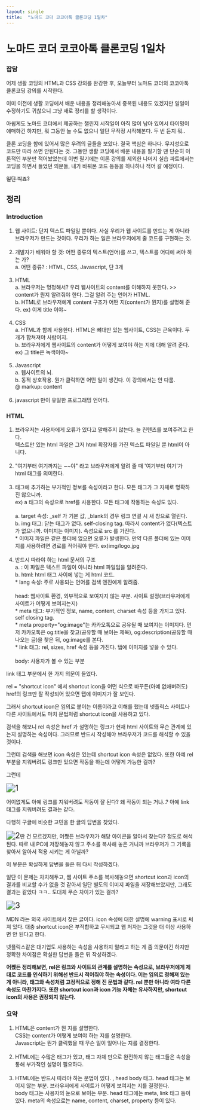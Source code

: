 ```yaml
---
layout: single
title:  "노마드 코더 코코아톡 클론코딩 1일차"
---
```


<h1>노마드 코더 코코아톡 클론코딩 1일차</h1>



<h3>잡담</h3>

어제 생활 코딩의 HTML과 CSS 강의를 완강한 후, 오늘부터 노마드 코더의 코코아톡 클론코딩 강의를 시작한다.  

이미 이전에 생활 코딩에서 배운 내용을 정리해놓아서 중복된 내용도 있겠지만 일일이 수정하기도 귀찮으니 그냥 새로 정리를 할 생각이다. 

아쉽게도 노마드 코더에서 제공하는 챌린지 시작일이 아직 많이 남아 있어서 타이밍이 애매하긴 하지만, 뭐 그동안 놀 수도 없으니 일단 무작정 시작해본다. 두 번 듣지 뭐..

클론 코딩을 함에 있어서 많은 우려의 글들을 보았다. 결국 핵심은 하나다. 무지성으로 코드만 따라 쓰면 안된다는 것. 그동안 생활 코딩에서 배운 내용을 필기할 땐 단순히 이론적인 부분만 적어놨었는데 이번 필기에는 이론 강의를 제외한 나머지 실습 파트에서는 코딩을 하면서 들었던 의문들, 내가 바꿔본 코드 등등을 하나하나 적어 갈 예정이다. 

~~일단 박죠?~~



<h2>정리</h2>

<h3>Introduction</h3>

<ol>
    <li>웹 사이트: 단지 텍스트 파일일 뿐이다. 사실 우리가 웹 사이트를 만드는 게 아니라 브라우저가  만드는 것이다. 우리가 하는 일은 브라우저에게 줄 코드를 구현하는 것.</li> <br> <li>개발자가  배워야 할 것: 어떤 종류의 텍스트(언어)를 쓰고, 텍스트를 어디에 써야 하는 가? </li>a. 어떤 종류? : HTML, CSS, Javascript, 단 3개 <br> <br> <li>HTML</li>a. 브라우저는 멍청해서? 우리 웹사이트의 content를 이해하지 못한다. >> content가 뭔지 알려줘야 한다.  그걸 	알려 주는 언어가 HTML.	<br>b. HTML로 브라우저에게 content 구조가 어떤 지(content가 뭔지)를 설명해 준다.  ex) 이게 title 이야~ <br><br><li>CSS</li>a. HTML과 함께 사용한다. HTML은 뼈대만 있는 웹사이트, CSS는 근육이다. 두 개가 합쳐져야 사람이지. <br>b. 브라우저에게 웹사이트의 content가 어떻게 보여야 하는 지에 대해 알려 준다.  ex) 그 title은 녹색이야~ <br><br><li>Javascript</li>a. 웹사이트의 뇌.<br> b. 동적 상호작용. 뭔가 클릭하면 어떤 일이 생긴다. 이 강의에서는 안 다룸.<br> @ markup: content <br><br><li>javascript 만이 유일한 프로그래밍 언어다. </li></ol>

<h3>HTML</h3>

<ol>
	<li>브라우저는 사용자에게 오류가 있다고 말해주지 않는다. 늘 컨텐츠를 보여주려고 한다.<br>텍스트만 있는 html 파일은 그저 html 확장자를 가진 텍스트 파일일 뿐 html이 아니다. </li> <br>
	<li>"여기부터 여기까지는 ~~야" 라고 브라우저에게 알려 줄 때 '여기부터 여기'가 html 태그를 의미한다.</li><br>
    <li>태그에 추가하는 부가적인 정보를 속성이라고 한다. 모든 태그가 그 자체로 명확하진 않으니까.<br>ex) a 태그의 속성으로 href를 사용한다. 모든 태그에 작동하는 속성도 있다. <br><br>a. target 속성: _self 가 기본 값, _blank의 경우 링크 연결 시 새 창으로 열린다. <br>b. img 태그: 닫는 태그가 없다. self-closing tag. 따라서 content가 없다(텍스트가 없으니까. 이미지는 이미지). 속성으로 src 를 가진다.<br>* 이미지 파일은 같은 폴더에 없으면 오류가 발생한다. 만약 다른 폴더에 있는 이미지를 사용하려면 경로를 적어줘야 한다. ex)img/logo.jpg </li><br>
    <li>반드시 따라야 하는 html 문서의 구조 <br>a. <!doctype html> : 이 파일은 텍스트 파일이 아니라 html 파일임을 알려준다. <br>b. html: html 태그 사이에 넣는 게 html 코드. <br>* lang 속성: 주로 사용되는 언어를 검색 엔진에게 알려줌. <br><br>head: 웹사이트 환경, 외부적으로 보여지지 않는 부분. 사이트 설정(브라우저에게 사이트가 어떻게 보여지는지)<br>* meta 태그: 부가적인 정보, name, content, charset 속성 등을 가지고 있다. self closing tag. <br>* meta property="og:image"는 카카오톡으로 공유될 때 보여지는 이미지다. 먼저 카카오톡은 og:title을   찾고(공유할 때 보이는 제목), og:description(공유할 때 나오는 글)을 찾은 뒤, og:image를 본다. <br>* link 태그: rel, sizes, href 속성 등을 가진다. 탭에 이미지를 넣을 수 있다. <br><br>body: 사용자가 볼 수 있는 부분 </li></ol>



link 태그 부분에서 한 가지 의문이 들었다. 

rel = "shortcut icon" 에서 shortcut icon을 어떤 식으로 바꾸든(아예 없애버려도) href의 링크만 잘 작성되어 있으면 탭에 이미지가 잘 보인다. 

그래서 shortcut icon은 임의로 붙이는 이름이라고 이해를 했는데 넷플릭스 사이트나 다른 사이트에서도 마치 문법처럼 shortcut icon을 사용하고 있다. 

검색을 해보니 rel 속성은 href 가 설명하는 링크가 현재 html 사이트와 무슨 관계에 있는지 설명하는 속성이다. 그러므로 반드시 작성해야 브라우저가 코드를 해석할 수 있을 것이다. 

그런데 검색을 해보면 icon 속성은 있는데 shortcut icon 속성은 없었다. 또한 아예 rel 부분을 지워버려도 링크만 있으면 작동을 하는데 어떻게 가능한 걸까? 

그런데 





<img src="https://user-images.githubusercontent.com/59909207/212007011-2d871407-9481-48d1-b056-284a6264f5ca.png" alt="1" style="zoom:150%;" />

어이없게도 아예 링크를 지워버려도 작동이 잘 된다? 왜 작동이 되는 거냐..? 아예 link 태그를 지워버려도 결과는 같다. 

다행히 구글에 비슷한 고민을 한 글의 답변을 찾았다.



<img src="https://user-images.githubusercontent.com/59909207/212007866-2cac41a1-db26-4329-bd7c-9d62e05a03ea.png" alt="2" style="zoom:150%;" />딴 건 모르겠지만, 어쨌든 브라우저가 해당 아이콘을 알아서 찾는다? 정도로 해석된다.  따로 내 PC에 저장해놓지 않고 주소를 복사해 놓은 거니까 브라우저가 그 기록을 찾아서 알아서 적용 시키는 게 아닐까? 

이 부분은 확실하게 답변을 들은 뒤 다시 작성하겠다. 

일단 이 문제는 차치해두고, 웹 사이트 주소를 복사해놓으면 shortcut icon과 icon의 결과를 비교할 수가 없을 것 같아서 일단 별도의 이미지 파일을 저장해보았지만, 그래도 결과는 같았다 ㅋㅋ.. 도대체 무슨 차이가 있는 걸까?



<img src="https://user-images.githubusercontent.com/59909207/212008185-9d98172e-403c-4b7d-bccc-50f216ab5a73.png" alt="3" style="zoom:150%;" />



MDN 라는 외국 사이트에서 찾은 글이다. icon 속성에 대한 설명에 warning 표시로 써져 있다. 대충 shortcut icon은 부적합하고 무시되고 웹 저자는 그것을 더 이상 사용하면 안 된다고 한다. 

넷플릭스같은 대기업도 사용하는 속성을 사용하지 말라고 하는 게 좀 의문이긴 하지만 정확한 차이점은 확실한 답변을 들은 뒤 작성하겠다. 



**어쨌든 정리해보면, rel은 링크와 사이트의 관계를 설명하는 속성으로, 브라우저에게 제대로 코드를 인식하기 위해선 반드시 적어줘야 하는 속성이다. 이는 임의로 정해져 있는 게 아니라, 태그와 속성처럼 고정적으로 정해 진 문법과 같다.  rel 뿐만 아니라 여타 다른 속성도 마찬가지다. 또한 shortcut icon과 icon 기능 자체는 유사하지만, shortcut icon의 사용은 권장되지 않는다.** 



<h3>요약</h3>

<ol>
    <li>HTML은 content가 뭔 지를 설명한다. <br>CSS는 content가 어떻게 보여야 하는 지를 설명한다. <br>Javascript는 뭔가 클릭했을 때 무슨 일이 일어나는 지를 결정한다.</li><br>
<li>HTML에는 수많은 태그가 있고, 태그 자체 만으로 완전하지 않는 태그들은 속성을 통해 부가적인 설명이 필요하다.</li><br>
<li>HTML에는 반드시 따라야 하는 문법이 있다. <!doctype html>, head body 태그. head 태그는 보이지 않는 부분. 브라우저에게 사이트가 어떻게 보여지는 지를 결정한다. <br>body 태그는 사용자의 눈으로 보이는 부분.  head 태그에는 meta, link 태그 등이 있다. meta의 속성으로는 name, content, charset, property 등이 있다.</li>
</ol>







